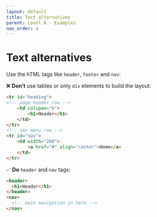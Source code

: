 ```yaml
---
layout: default
title: Text alternatives
parent: Level A - Examples
nav_order: 4
---
```


# Text alternatives 

Use the hTML tags like `header`, `footer` and `nav`:

 
❌ **Don’t** use tables or only `div` elements to build the layout:
```html
<tr id="heading">
<!-- page header row -->
    <td colspan="6">
        <h1>Header</h1>
    </td>
</tr>
<!-- nav menu row -->
<tr id="nav">
    <td width="200">
        <a href="#" align="center">Home</a>
    </td>
</tr>
```  
✅ **Do** `header` and `nav` tags:
```html
<header>
  <h1>Header</h1>
</header>
<nav>
  <!-- main navigation in here -->
</nav>
```
 